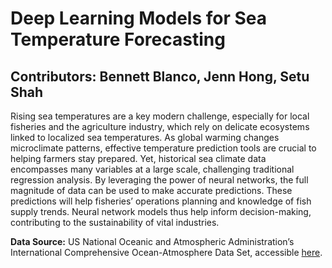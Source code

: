 # Deep Learning Models for Sea Temperature Forecasting 
## Contributors: Bennett Blanco, Jenn Hong, Setu Shah

Rising sea temperatures are a key modern challenge, especially for local fisheries and the
agriculture industry, which rely on delicate ecosystems linked to localized sea temperatures. As
global warming changes microclimate patterns, effective temperature prediction tools are crucial
to helping farmers stay prepared. Yet, historical sea climate data encompasses many variables at
a large scale, challenging traditional regression analysis. By leveraging the power of neural
networks, the full magnitude of data can be used to make accurate predictions. These predictions
will help fisheries’ operations planning and knowledge of fish supply trends. Neural network models
thus help inform decision-making, contributing to the sustainability of vital industries.

**Data Source:** US National Oceanic and Atmospheric Administration’s International
Comprehensive Ocean-Atmosphere Data Set, accessible [here](https://console.cloud.google.com/marketplace/product/noaa-public/icoads).
